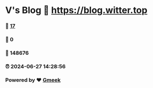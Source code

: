 # V's Blog :link: https://blog.witter.top 
### :page_facing_up: [17](https://blog.witter.top/tag.html) 
### :speech_balloon: 0 
### :hibiscus: 148676 
### :alarm_clock: 2024-06-27 14:28:56 
### Powered by :heart: [Gmeek](https://github.com/Meekdai/Gmeek)

